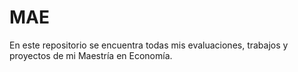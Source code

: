 # MAE
En este repositorio se encuentra todas mis evaluaciones, trabajos y proyectos de mi Maestría en Economía.

